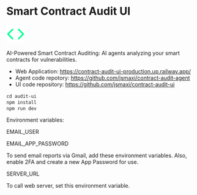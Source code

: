 # Smart Contract Audit UI

![Logo](./logo.svg)

AI-Powered Smart Contract Auditing: AI agents analyzing your smart contracts for vulnerabilities.

- Web Application: https://contract-audit-ui-production.up.railway.app/
- Agent code repotory: https://github.com/jsmaxi/contract-audit-agent
- UI code repository: https://github.com/jsmaxi/contract-audit-ui

```console
cd audit-ui
npm install
npm run dev
```

Environment variables:

EMAIL_USER

EMAIL_APP_PASSWORD

To send email reports via Gmail, add these environment variables. Also, enable 2FA and create a new App Password for use.

SERVER_URL

To call web server, set this environment variable.

